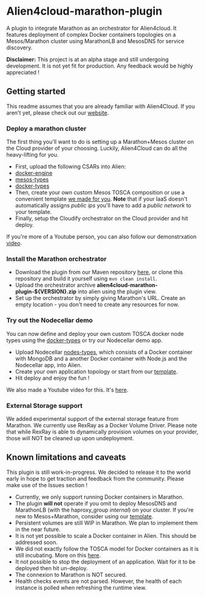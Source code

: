 # Alien4cloud-marathon-plugin

A plugin to integrate Marathon as an orchestrator for Alien4cloud. It features deployment of complex Docker containers topologies on a Mesos/Marathon cluster using MarathonLB and MesosDNS for service discovery.

**Disclaimer:** This project is at an alpha stage and still undergoing development. It is not yet fit for production. Any feedback would be highly appreciated !

## Getting started

This readme assumes that you are already familiar with Alien4Cloud. If you aren't yet, please check out our [website](http://alien4cloud.github.io).

### Deploy a marathon cluster

The first thing you'll want to do is setting up a Marathon+Mesos cluster on the Cloud provider of your choosing. Luckily, Alien4Cloud can do all the heavy-lifting for you.
- First, upload the following CSARs into Alien:
 - [docker-engine](https://github.com/alien4cloud/samples/tree/master/docker-engine)
 - [mesos-types](https://github.com/alien4cloud/mesos-tosca-blueprints)
 - [docker-types](https://github.com/alien4cloud/docker-tosca-types)
- Then, create your own custom Mesos TOSCA composition or use a convenient template [we made for you](https://github.com/alien4cloud/mesos-tosca-blueprints/blob/master/alien-templates/marathon-template.yml).
**Note** that if your IaaS doesn't automatically assigns *public ips* you'll have to add a *public network* to your template.
- Finally, setup the Cloudify orchestrator on the Cloud provider and hit deploy.

If you're more of a Youtube person, you can also follow our demonstrxation [video](https://youtu.be/IoOzf7wwCnM).

### Install the Marathon orchestrator

- Download the plugin from our Maven repository [here](https://fastconnect.org/maven/content/repositories/opensource/alien4cloud/alien4cloud-marathon-plugin/1.3.0-SM2/alien4cloud-marathon-plugin-1.3.0-SM2.zip), or clone this repository and build it yourself using `mvn clean install`.
- Upload the orchestrator archive **alien4cloud-marathon-plugin-${VERSION}.zip** into alien using the plugin view.
- Set up the orchestrator by simply giving Marathon's URL.
Create an empty location - you don't need to create any resources for now.

### Try out the Nodecellar demo

You can now define and deploy your own custom TOSCA docker node types using the [docker-types](https://github.com/alien4cloud/docker-tosca-types) or try our Nodecellar demo app.

- Upload Nodecellar [nodes-types](https://github.com/alien4cloud/docker-tosca-types/blob/master/examples/nodecellar_types_sample.yml), which consists of a Docker container with MongoDB and a another Docker container with Node.js and the Nodecellar app, into Alien.
- Create your own application topology or start from our [template](https://github.com/alien4cloud/docker-tosca-types/examples/nodecellar_template.yml).
- Hit deploy and enjoy the fun !

We also made a Youtube video for this. It's [here](https://www.youtube.com/watch?v=kXrNanNMkhU).

### External Storage support

We added experimental support of the external storage feature from Marathon. We currently use RexRay as a Docker Volume Driver. Please note that while RexRay is able to dynamically provision volumes on your provider, those will NOT be cleaned up upon undeployment.

## Known limitations and caveats

This plugin is still work-in-progress. We decided to release it to the world early in hope to get traction and feedback from the community. Please make use of the Issues section !

- Currently, we only support running Docker containers in Marathon.
- The plugin **will not** operate if you omit to deploy MesosDNS and MarathonLB (with the haproxy_group *internal*) on your cluster. If you're new to Mesos+Marathon, consider using our [template]((https://github.com/alien4cloud/mesos-tosca-blueprints/blob/master/alien-templates/marathon-template.yml)).
- Persistent volumes are still WIP in Marathon. We plan to implement them in the near future.
- It is not yet possible to scale a Docker container in Alien. This should be addressed soon.
- We did not exactly follow the TOSCA model for Docker containers as it is still incubating. More on this [here](https://github.com/alien4cloud/docker-tosca-types).
- It not possible to stop the deployment of an application. Wait for it to be deployed then hit un-deploy.
- The connexion to Marathon is NOT secured.
- Health checks events are not parsed. However, the health of each instance is polled when refreshing the runtime view.
